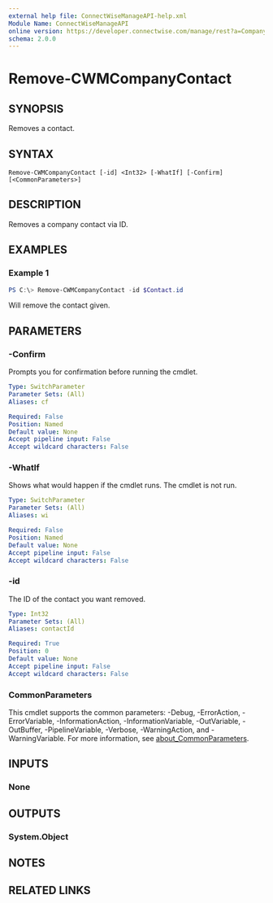 ```yaml
---
external help file: ConnectWiseManageAPI-help.xml
Module Name: ConnectWiseManageAPI
online version: https://developer.connectwise.com/manage/rest?a=Company&e=Configurations&o=DELETE
schema: 2.0.0
---
```


# Remove-CWMCompanyContact

## SYNOPSIS
Removes a contact.

## SYNTAX

```
Remove-CWMCompanyContact [-id] <Int32> [-WhatIf] [-Confirm] [<CommonParameters>]
```

## DESCRIPTION
Removes a company contact via ID.

## EXAMPLES

### Example 1
```powershell
PS C:\> Remove-CWMCompanyContact -id $Contact.id
```

Will remove the contact given.

## PARAMETERS

### -Confirm
Prompts you for confirmation before running the cmdlet.

```yaml
Type: SwitchParameter
Parameter Sets: (All)
Aliases: cf

Required: False
Position: Named
Default value: None
Accept pipeline input: False
Accept wildcard characters: False
```

### -WhatIf
Shows what would happen if the cmdlet runs.
The cmdlet is not run.

```yaml
Type: SwitchParameter
Parameter Sets: (All)
Aliases: wi

Required: False
Position: Named
Default value: None
Accept pipeline input: False
Accept wildcard characters: False
```

### -id
The ID of the contact you want removed.

```yaml
Type: Int32
Parameter Sets: (All)
Aliases: contactId

Required: True
Position: 0
Default value: None
Accept pipeline input: False
Accept wildcard characters: False
```

### CommonParameters
This cmdlet supports the common parameters: -Debug, -ErrorAction, -ErrorVariable, -InformationAction, -InformationVariable, -OutVariable, -OutBuffer, -PipelineVariable, -Verbose, -WarningAction, and -WarningVariable. For more information, see [about_CommonParameters](http://go.microsoft.com/fwlink/?LinkID=113216).

## INPUTS

### None
## OUTPUTS

### System.Object
## NOTES

## RELATED LINKS
